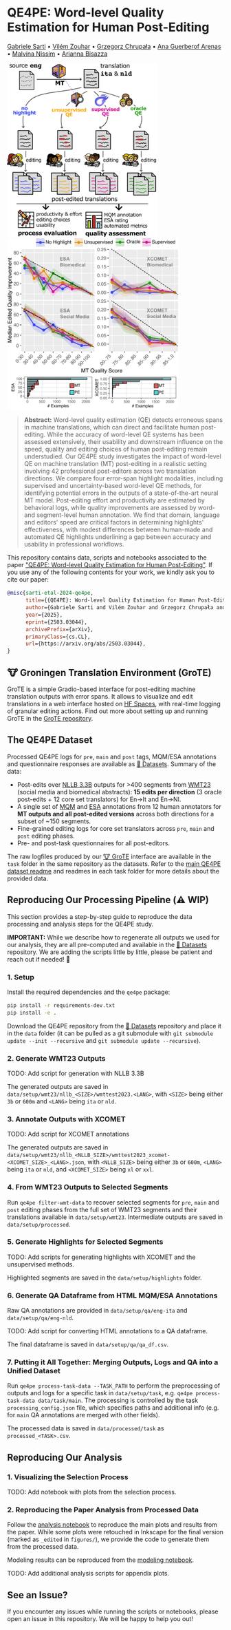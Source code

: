 # QE4PE: Word-level Quality Estimation for Human Post-Editing

[Gabriele Sarti](https://gsarti.com) • [Vilém Zouhar](https://vilda.net/) •  [Grzegorz Chrupała](https://grzegorz.chrupala.me/) • [Ana Guerberof Arenas](https://scholar.google.com/citations?user=i6bqaTsAAAAJ) • [Malvina Nissim](https://malvinanissim.github.io/) • [Arianna Bisazza](https://www.cs.rug.nl/~bisazza/)

<p float="left">
    <img src="figures/highlevel_qe4pe.png" alt="QE4PE annotation pipeline" width="350"/>
    <img src="figures/quality_edited.png" alt="DivEMT annotation pipeline" width="400"/>
</p>

> **Abstract:** Word-level quality estimation (QE) detects erroneous spans in machine translations, which can direct and facilitate human post-editing. While the accuracy of word-level QE systems has been assessed extensively, their usability and downstream influence on the speed, quality and editing choices of human post-editing remain understudied. Our QE4PE study investigates the impact of word-level QE on machine translation (MT) post-editing in a realistic setting involving 42 professional post-editors across two translation directions. We compare four error-span highlight modalities, including supervised and uncertainty-based word-level QE methods, for identifying potential errors in the outputs of a state-of-the-art neural MT model. Post-editing effort and productivity are estimated by behavioral logs, while quality improvements are assessed by word- and segment-level human annotation. We find that domain, language and editors' speed are critical factors in determining highlights' effectiveness, with modest differences between human-made and automated QE highlights underlining a gap between accuracy and usability in professional workflows.

This repository contains data, scripts and notebooks associated to the paper ["QE4PE: Word-level Quality Estimation for Human Post-Editing"](https://arxiv.org/abs/2503.03044). If you use any of the following contents for your work, we kindly ask you to cite our paper:

```bibtex
@misc{sarti-etal-2024-qe4pe,
      title={{QE4PE}: Word-level Quality Estimation for Human Post-Editing}, 
      author={Gabriele Sarti and Vilém Zouhar and Grzegorz Chrupała and Ana Guerberof-Arenas and Malvina Nissim and Arianna Bisazza},
      year={2025},
      eprint={2503.03044},
      archivePrefix={arXiv},
      primaryClass={cs.CL},
      url={https://arxiv.org/abs/2503.03044}, 
}
```

## 🐮 Groningen Translation Environment (GroTE)

GroTE is a simple Gradio-based interface for post-editing machine translation outputs with error spans. It allows to visualize and edit translations in a web interface hosted on [HF Spaces](https://huggingface.co/spaces), with real-time logging of granular editing actions. Find out more about setting up and running GroTE in the [GroTE repository](https://github.com/gsarti/grote).

## The QE4PE Dataset

Processed QE4PE logs for `pre`, `main` and `post` tags, MQM/ESA annotations and questionnaire responses are available as [🤗 Datasets](https://huggingface.co/datasets/gsarti/qe4pe). Summary of the data:

- Post-edits over [NLLB 3.3B](https://huggingface.co/facebook/nllb-200-3.3B) outputs for >400 segments from [WMT23](https://www2.statmt.org/wmt23/) (social media and biomedical abstracts): **15 edits per direction** (3 oracle post-edits + 12 core set translators) for En->It and En->Nl.
- A single set of [MQM](https://themqm.org/) and [ESA](https://aclanthology.org/2024.wmt-1.131/) annotations from 12 human annotators for **MT outputs and all post-edited versions** across both directions for a subset of ~150 segments.
- Fine-grained editing logs for core set translators across `pre`, `main` and `post` editing phases.
- Pre- and post-task questionnaires for all post-editors.

The raw logfiles produced by our [🐮 GroTE](https://github.com/gsarti/grote) interface are available in the `task` folder in the same repository as the datasets. Refer to the [main QE4PE dataset readme](https://huggingface.co/datasets/gsarti/qe4pe) and readmes in each task folder for more details about the provided data.

## Reproducing Our Processing Pipeline (⚠️ WIP)

This section provides a step-by-step guide to reproduce the data processing and analysis steps for the QE4PE study.

**IMPORTANT:** While we describe how to regenerate all outputs we used for our analysis, they are all pre-computed and available in the [🤗 Datasets](https://huggingface.co/datasets/gsarti/qe4pe) repository. We are adding the scripts little by little, please be patient and reach out if needed! 🤗

### 1. Setup

Install the required dependencies and the `qe4pe` package:

```bash
pip install -r requirements-dev.txt
pip install -e .
```

Download the QE4PE repository from the [🤗 Datasets](https://huggingface.co/datasets/gsarti/qe4pe) repository and place it in the `data` folder (it can be pulled as a git submodule with `git submodule update --init --recursive` and `git submodule update --recursive`).

### 2. Generate WMT23 Outputs

TODO: Add script for generation with NLLB 3.3B

The generated outputs are saved in `data/setup/wmt23/nllb_<SIZE>/wmttest2023.<LANG>`, with `<SIZE>` being either `3b` or `600m` and `<LANG>` being `ita` or `nld`.

### 3. Annotate Outputs with XCOMET

TODO: Add script for XCOMET annotations

The generated outputs are saved in `data/setup/wmt23/nllb_<NLLB_SIZE>/wmttest2023_xcomet-<XCOMET_SIZE>_<LANG>.json`, with `<NLLB_SIZE>` being either `3b` or `600m`, `<LANG>` being `ita` or `nld`, and `<XCOMET_SIZE>` being `xl` or `xxl`.

### 4. From WMT23 Outputs to Selected Segments

Run `qe4pe filter-wmt-data` to recover selected segments for `pre`, `main` and `post` editing phases from the full set of WMT23 segments and their translations available in `data/setup/wmt23`. Intermediate outputs are saved in `data/setup/processed`.

### 5. Generate Highlights for Selected Segments

TODO: Add scripts for generating highlights with XCOMET and the unsupervised methods.

Highlighted segments are saved in the `data/setup/highlights` folder.

### 6. Generate QA Dataframe from HTML MQM/ESA Annotations

Raw QA annotations are provided in `data/setup/qa/eng-ita` and `data/setup/qa/eng-nld`.

TODO: Add script for converting HTML annotations to a QA dataframe.

The final dataframe is saved in `data/setup/qa/qa_df.csv`.

### 7. Putting it All Together: Merging Outputs, Logs and QA into a Unified Dataset

Run `qe4pe process-task-data --TASK_PATH` to perform the preprocessing of outputs and logs for a specific task in `data/setup/task`, e.g. `qe4pe process-task-data data/task/main`. The processing is controlled by the task `processing_config.json` file, which specifies paths and additional info (e.g. for `main` QA annotations are merged with other fields).

The processed data is saved in `data/processed/task` as `processed_<TASK>.csv`.

## Reproducing Our Analysis

### 1. Visualizing the Selection Process

TODO: Add notebook with plots from the selection process.

### 2. Reproducing the Paper Analysis from Processed Data

Follow the [analysis notebook](notebooks/analysis.ipynb) to reproduce the main plots and results from the paper. While some plots were retouched in Inkscape for the final version (marked as `_edited` in `figures/`), we provide the code to generate them from the processed data.

Modeling results can be reproduced from the [modeling notebook](notebooks/modeling.Rmd).

TODO: Add additional analysis scripts for appendix plots.

## See an Issue?

If you encounter any issues while running the scripts or notebooks, please open an issue in this repository. We will be happy to help you out!
